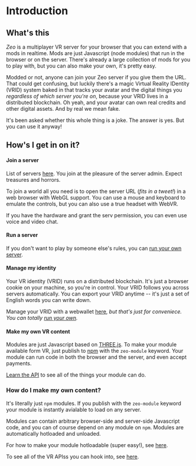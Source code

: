 # Introduction

## What's this

*Zeo* is a multiplayer VR server for your browser that you can extend with a mods in realtime. Mods are just Javascript (node modules) that run in the browser or on the server. There's already a large collection of mods for you to play with, but you can also make your own, it's pretty easy. 

Modded or not, anyone can join your Zeo server if you give them the URL. That could get confusing, but luckily there's a magic Virtual Reality IDentity (VRID) system baked in that tracks your avatar and the digital things you _regardless of which server you're on_, because your VRID lives in a distributed blockchain. Oh yeah, and your avatar can own real credits and other digital assets. And by real we mean fake.

It's been asked whether this whole thing is a joke. The answer is yes. But you can use it anyway!

## How's I get in on it?

#### Join a server

List of servers [here](/servers). You join at the pleasure of the server admin. Expect treasures and horrors.

To join a world all you need is to open the server URL (<i>fits in a tweet!</i>) in a web browser with WebGL support. You can use a mouse and keyboard to emulate the controls, but you can also use a true headset with WebVR.

If you have the hardware and grant the serv permission, you can even use voice and video chat.

#### Run a server

If you don't want to play by someone else's rules, you can [run your own server](/docs/run).

#### Manage my identity

Your VR identity (VRID) runs on a distributed blockchain. It's just a browser cookie on your machine, so you're in control. Your VRID follows you across servers automatically. You can export your VRID anytime -- it's just a set of English words you can write down.

Manage your VRID with a webwallet [here](/id), _but that's just for conveniece. You can totally [run your own](/webwallet)._

#### Make my own VR content

Modules are just Javascript based on [THREE.js](https://threejs.org). To make your module available form VR, just publish to [npm](https://npmjs.org) with the `zeo-module` keyword. Your module can run code in both the browser and the server, and even accept payments.

[Learn the API](/docs/api) to see all of the things your module can do.

### How do I make my own content?

It's literally just `npm` modules. If you publish with the `zeo-module` keyword your module is instantly avialable to load on any server.

Modules can contain arbitrary browser-side and server-side Javascript code, and you can of course depend on any module on `npm`. Modules are automatically hotloaded and unloaded.

For how to make your module hotloadable (super easy!), see [here]().

To see all of the VR APIss you can hook into, see [here]().
